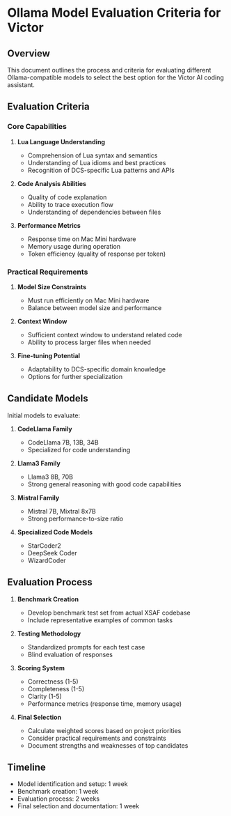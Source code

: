 # Ollama Model Evaluation Criteria for Victor

## Overview
This document outlines the process and criteria for evaluating different Ollama-compatible models to select the best option for the Victor AI coding assistant.

## Evaluation Criteria

### Core Capabilities
1. **Lua Language Understanding**
   - Comprehension of Lua syntax and semantics
   - Understanding of Lua idioms and best practices
   - Recognition of DCS-specific Lua patterns and APIs

2. **Code Analysis Abilities**
   - Quality of code explanation
   - Ability to trace execution flow
   - Understanding of dependencies between files

3. **Performance Metrics**
   - Response time on Mac Mini hardware
   - Memory usage during operation
   - Token efficiency (quality of response per token)

### Practical Requirements
1. **Model Size Constraints**
   - Must run efficiently on Mac Mini hardware
   - Balance between model size and performance

2. **Context Window**
   - Sufficient context window to understand related code
   - Ability to process larger files when needed

3. **Fine-tuning Potential**
   - Adaptability to DCS-specific domain knowledge
   - Options for further specialization

## Candidate Models
Initial models to evaluate:

1. **CodeLlama Family**
   - CodeLlama 7B, 13B, 34B
   - Specialized for code understanding

2. **Llama3 Family**
   - Llama3 8B, 70B
   - Strong general reasoning with good code capabilities

3. **Mistral Family**
   - Mistral 7B, Mixtral 8x7B
   - Strong performance-to-size ratio

4. **Specialized Code Models**
   - StarCoder2
   - DeepSeek Coder
   - WizardCoder

## Evaluation Process
1. **Benchmark Creation**
   - Develop benchmark test set from actual XSAF codebase
   - Include representative examples of common tasks

2. **Testing Methodology**
   - Standardized prompts for each test case
   - Blind evaluation of responses

3. **Scoring System**
   - Correctness (1-5)
   - Completeness (1-5)
   - Clarity (1-5)
   - Performance metrics (response time, memory usage)

4. **Final Selection**
   - Calculate weighted scores based on project priorities
   - Consider practical requirements and constraints
   - Document strengths and weaknesses of top candidates

## Timeline
- Model identification and setup: 1 week
- Benchmark creation: 1 week
- Evaluation process: 2 weeks
- Final selection and documentation: 1 week